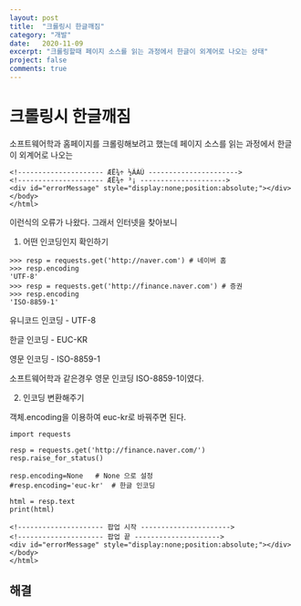 ```yaml
---
layout: post
title:  "크롤링시 한글깨짐"
category: "개발"
date:   2020-11-09
excerpt: "크롤링할때 페이지 소스를 읽는 과정에서 한글이 외계어로 나오는 상태"
project: false
comments: true
---
```



크롤링시 한글깨짐
=================

소프트웨어학과 홈페이지를 크롤링해보려고 했는데 페이지 소스를 읽는 과정에서 한글이 외계어로 나오는 


```
<!--------------------- ÆË¾÷ ½ÃÀÛ ---------------------->
<!--------------------- ÆË¾÷ ³¡ --------------------->
<div id="errorMessage" style="display:none;position:absolute;"></div>
</body>
</html>
```
이런식의 오류가 나왔다. 그래서 인터넷을 찾아보니

1. 어떤 인코딩인지 확인하기

```
>>> resp = requests.get('http://naver.com') # 네이버 홈
>>> resp.encoding
'UTF-8'
>>> resp = requests.get('http://finance.naver.com') # 증권
>>> resp.encoding
'ISO-8859-1'
```

유니코드 인코딩 - UTF-8

한글 인코딩 - EUC-KR

영문 인코딩 - ISO-8859-1

소프트웨어학과 같은경우 영문 인코딩 ISO-8859-1이였다.

2. 인코딩 변환해주기

객체.encoding을 이용하여 euc-kr로 바꿔주면 된다.

```
import requests
 
resp = requests.get('http://finance.naver.com/')
resp.raise_for_status()
 
resp.encoding=None   # None 으로 설정
#resp.encoding='euc-kr'  # 한글 인코딩
 
html = resp.text
print(html)
```

```
<!--------------------- 팝업 시작 ---------------------->
<!--------------------- 팝업 끝 --------------------->
<div id="errorMessage" style="display:none;position:absolute;"></div>
</body>
</html>
```

해결
-----
